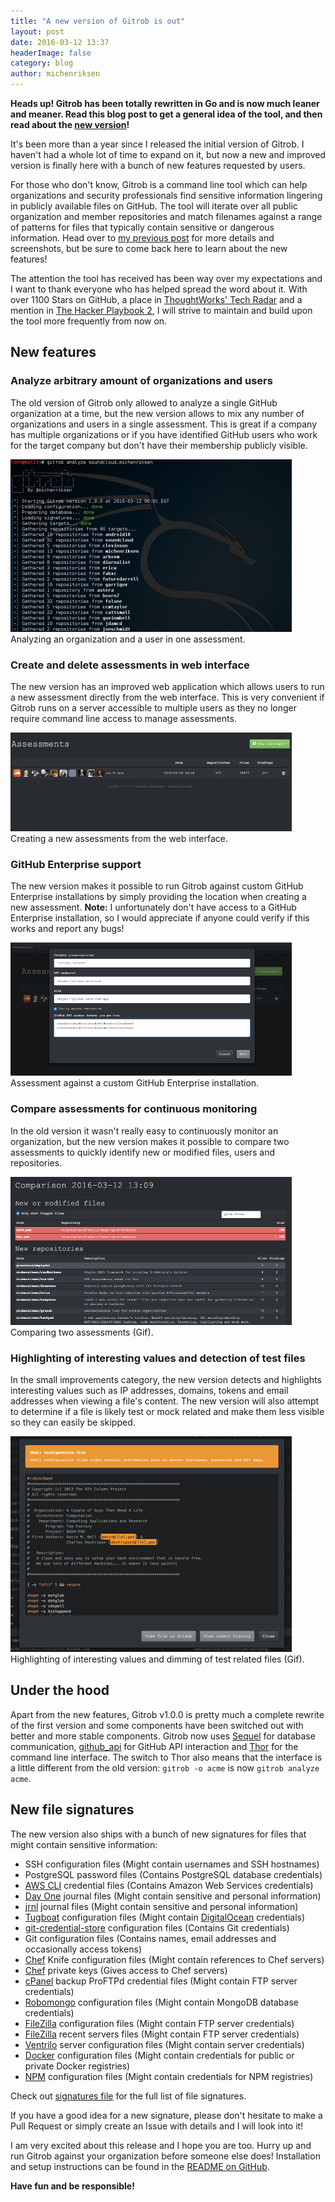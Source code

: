 ```yaml
---
title: "A new version of Gitrob is out"
layout: post
date: 2016-03-12 13:37
headerImage: false
category: blog
author: michenriksen
---
```


<span class="evidence">**Heads up! Gitrob has been totally rewritten in Go and is now much leaner and meaner. Read this blog post to get a general idea of the tool, and then read about the [new version](/blog/gitrob-now-in-go)!**</span>

It's been more than a year since I released the initial version of Gitrob. I haven't had a whole lot of time to expand on it, but now a new and improved version is finally here with a bunch of new features requested by users.

For those who don't know, Gitrob is a command line tool which can help organizations and security professionals find sensitive information lingering in publicly available files on GitHub. The tool will iterate over all public organization and member repositories and match filenames against a range of patterns for files that typically contain sensitive or dangerous information. Head over to [my previous post](/blog/gitrob-putting-the-open-source-in-osint/) for more details and screenshots, but be sure to come back here to learn about the new features!

The attention the tool has received has been way over my expectations and I want to thank everyone who has helped spread the word about it. With over 1100 Stars on GitHub, a place in [ThoughtWorks' Tech Radar](https://www.thoughtworks.com/radar/tools) and a mention in [The Hacker Playbook 2](http://www.amazon.com/The-Hacker-Playbook-Practical-Penetration/dp/1512214566), I will strive to maintain and build upon the tool more frequently from now on.

## New features

### Analyze arbitrary amount of organizations and users

The old version of Gitrob only allowed to analyze a single GitHub organization at a time, but the new version allows to mix any number of organizations and users in a single assessment. This is great if a company has multiple organizations or if you have identified GitHub users who work for the target company but don't have their membership publicly visible.

<div class="thumb-image">
  <a href="/assets/images/gitrob_1_0_0/analyze.png"><img src="/assets/images/gitrob_1_0_0/analyze_thumbnail.png" class="image" alt="" /></a>
  <figcaption class="caption">Analyzing an organization and a user in one assessment.</figcaption>
</div>

### Create and delete assessments in web interface

The new version has an improved web application which allows users to run a new assessment directly from the web interface. This is very convenient if Gitrob runs on a server accessible to multiple users as they no longer require command line access to manage assessments.

<div class="thumb-image">
  <a href="/assets/images/gitrob_1_0_0/new_assessment.png"><img src="/assets/images/gitrob_1_0_0/new_assessment_thumbnail.png" class="image" alt="" /></a>
  <figcaption class="caption">Creating a new assessments from the web interface.</figcaption>
</div>

### GitHub Enterprise support

The new version makes it possible to run Gitrob against custom GitHub Enterprise installations by simply providing the location when creating a new assessment. **Note:** I unfortunately don't have access to a GitHub Enterprise installation, so I would appreciate if anyone could verify if this works and report any bugs!

<div class="thumb-image">
  <a href="/assets/images/gitrob_1_0_0/new_assessment_enterprise.png"><img src="/assets/images/gitrob_1_0_0/new_assessment_enterprise_thumbnail.png" class="image" alt="" /></a>
  <figcaption class="caption">Assessment against a custom GitHub Enterprise installation.</figcaption>
</div>

### Compare assessments for continuous monitoring

In the old version it wasn't really easy to continuously monitor an organization, but the new version makes it possible to compare two assessments to quickly identify new or modified files, users and repositories.

<div class="thumb-image">
  <a href="/assets/images/gitrob_1_0_0/comparison.gif"><img src="/assets/images/gitrob_1_0_0/comparison_thumbnail.png" class="image" alt="" /></a>
  <figcaption class="caption">Comparing two assessments (Gif).</figcaption>
</div>

### Highlighting of interesting values and detection of test files

In the small improvements category, the new version detects and highlights interesting values such as IP addresses, domains, tokens and email addresses when viewing a file's content. The new version will also attempt to determine if a file is likely test or mock related and make them less visible so they can easily be skipped.

<div class="thumb-image">
  <a href="/assets/images/gitrob_1_0_0/highlighting.gif"><img src="/assets/images/gitrob_1_0_0/highlighting_thumbnail.png" class="image" alt="" /></a>
  <figcaption class="caption">Highlighting of interesting values and dimming of test related files (Gif).</figcaption>
</div>

## Under the hood

Apart from the new features, Gitrob v1.0.0 is pretty much a complete rewrite of the first version and some components have been switched out with better and more stable components. Gitrob now uses [Sequel](https://rubygems.org/gems/sequel) for database communication, [github_api](https://rubygems.org/gems/github_api) for GitHub API interaction and [Thor](https://rubygems.org/gems/thor) for the command line interface. The switch to Thor also means that the interface is a little different from the old version: `gitrob -o acme` is now `gitrob analyze acme`.

## New file signatures

The new version also ships with a bunch of new signatures for files that might contain sensitive information:

* SSH configuration files (Might contain usernames and SSH hostnames)
* PostgreSQL password files (Contains PostgreSQL database credentials)
* [AWS CLI](https://aws.amazon.com/cli/) credential files (Contains Amazon Web Services credentials)
* [Day One](http://dayoneapp.com/) journal files (Might contain sensitive and personal information)
* [jrnl](https://maebert.github.io/jrnl/) journal files (Might contain sensitive and personal information)
* [Tugboat](https://github.com/pearkes/tugboat) configuration files (Might contain [DigitalOcean](https://www.digitalocean.com/) credentials)
* [git-credential-store](https://git-scm.com/docs/git-credential-store) configuration files (Contains Git credentials)
* Git configuration files (Contains names, email addresses and occasionally access tokens)
* [Chef](https://www.chef.io/chef/) Knife configuration files (Might contain references to Chef servers)
* [Chef](https://www.chef.io/chef/) private keys (Gives access to Chef servers)
* [cPanel](https://cpanel.com/) backup ProFTPd credential files (Might contain FTP server credentials)
* [Robomongo](https://robomongo.org/) configuration files (Might contain MongoDB database credentials)
* [FileZilla](https://filezilla-project.org/) configuration files (Might contain FTP server credentials)
* [FileZilla](https://filezilla-project.org/) recent servers files (Might contain FTP server credentials)
* [Ventrilo](http://www.ventrilo.com/) server configuration files (Might contain server credentials)
* [Docker](https://www.docker.com/) configuration files (Might contain credentials for public or private Docker registries)
* [NPM](https://www.npmjs.com/) configuration files (Might contain credentials for NPM registries)

Check out [signatures file](https://github.com/michenriksen/gitrob/blob/master/core/signatures.go#L163) for the full list of file signatures.

If you have a good idea for a new signature, please don't hesitate to make a Pull Request or simply create an Issue with details and I will look into it!

I am very excited about this release and I hope you are too. Hurry up and run Gitrob against your organization before someone else does! Installation and setup instructions can be found in the [README on GitHub](https://github.com/michenriksen/gitrob).

**Have fun and be responsible!**
